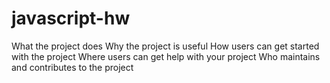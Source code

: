 # javascript-hw
What the project does
Why the project is useful
How users can get started with the project
Where users can get help with your project
Who maintains and contributes to the project
